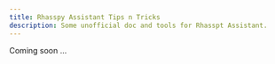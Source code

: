 ```yaml
---
title: Rhasspy Assistant Tips n Tricks
description: Some unofficial doc and tools for Rhasspt Assistant.
---
```


Coming soon ...